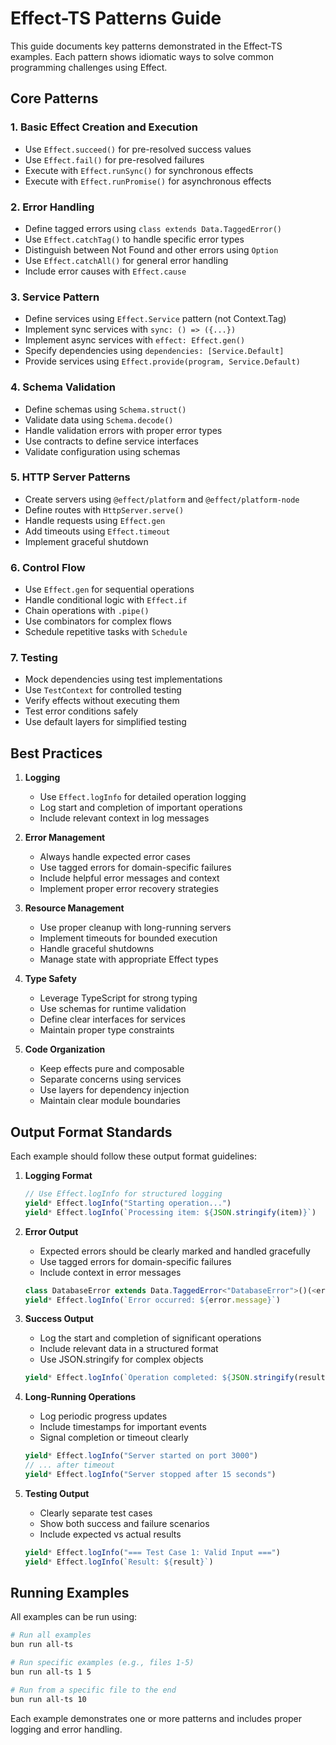 # Effect-TS Patterns Guide

This guide documents key patterns demonstrated in the Effect-TS examples. Each pattern shows idiomatic ways to solve common programming challenges using Effect.

## Core Patterns

### 1. Basic Effect Creation and Execution
- Use `Effect.succeed()` for pre-resolved success values
- Use `Effect.fail()` for pre-resolved failures
- Execute with `Effect.runSync()` for synchronous effects
- Execute with `Effect.runPromise()` for asynchronous effects

### 2. Error Handling
- Define tagged errors using `class extends Data.TaggedError()`
- Use `Effect.catchTag()` to handle specific error types
- Distinguish between Not Found and other errors using `Option`
- Use `Effect.catchAll()` for general error handling
- Include error causes with `Effect.cause`

### 3. Service Pattern
- Define services using `Effect.Service` pattern (not Context.Tag)
- Implement sync services with `sync: () => ({...})`
- Implement async services with `effect: Effect.gen()`
- Specify dependencies using `dependencies: [Service.Default]`
- Provide services using `Effect.provide(program, Service.Default)`

### 4. Schema Validation
- Define schemas using `Schema.struct()`
- Validate data using `Schema.decode()`
- Handle validation errors with proper error types
- Use contracts to define service interfaces
- Validate configuration using schemas

### 5. HTTP Server Patterns
- Create servers using `@effect/platform` and `@effect/platform-node`
- Define routes with `HttpServer.serve()`
- Handle requests using `Effect.gen`
- Add timeouts using `Effect.timeout`
- Implement graceful shutdown

### 6. Control Flow
- Use `Effect.gen` for sequential operations
- Handle conditional logic with `Effect.if`
- Chain operations with `.pipe()`
- Use combinators for complex flows
- Schedule repetitive tasks with `Schedule`

### 7. Testing
- Mock dependencies using test implementations
- Use `TestContext` for controlled testing
- Verify effects without executing them
- Test error conditions safely
- Use default layers for simplified testing

## Best Practices

1. **Logging**
   - Use `Effect.logInfo` for detailed operation logging
   - Log start and completion of important operations
   - Include relevant context in log messages

2. **Error Management**
   - Always handle expected error cases
   - Use tagged errors for domain-specific failures
   - Include helpful error messages and context
   - Implement proper error recovery strategies

3. **Resource Management**
   - Use proper cleanup with long-running servers
   - Implement timeouts for bounded execution
   - Handle graceful shutdowns
   - Manage state with appropriate Effect types

4. **Type Safety**
   - Leverage TypeScript for strong typing
   - Use schemas for runtime validation
   - Define clear interfaces for services
   - Maintain proper type constraints

5. **Code Organization**
   - Keep effects pure and composable
   - Separate concerns using services
   - Use layers for dependency injection
   - Maintain clear module boundaries

## Output Format Standards

Each example should follow these output format guidelines:

1. **Logging Format**
   ```typescript
   // Use Effect.logInfo for structured logging
   yield* Effect.logInfo("Starting operation...")
   yield* Effect.logInfo(`Processing item: ${JSON.stringify(item)}`)
   ```

2. **Error Output**
   - Expected errors should be clearly marked and handled gracefully
   - Use tagged errors for domain-specific failures
   - Include context in error messages
   ```typescript
   class DatabaseError extends Data.TaggedError<"DatabaseError">()(<error details>) {}
   yield* Effect.logInfo(`Error occurred: ${error.message}`)
   ```

3. **Success Output**
   - Log the start and completion of significant operations
   - Include relevant data in a structured format
   - Use JSON.stringify for complex objects
   ```typescript
   yield* Effect.logInfo(`Operation completed: ${JSON.stringify(result)}`)
   ```

4. **Long-Running Operations**
   - Log periodic progress updates
   - Include timestamps for important events
   - Signal completion or timeout clearly
   ```typescript
   yield* Effect.logInfo("Server started on port 3000")
   // ... after timeout
   yield* Effect.logInfo("Server stopped after 15 seconds")
   ```

5. **Testing Output**
   - Clearly separate test cases
   - Show both success and failure scenarios
   - Include expected vs actual results
   ```typescript
   yield* Effect.logInfo("=== Test Case 1: Valid Input ===")
   yield* Effect.logInfo(`Result: ${result}`)
   ```

## Running Examples

All examples can be run using:
```bash
# Run all examples
bun run all-ts

# Run specific examples (e.g., files 1-5)
bun run all-ts 1 5

# Run from a specific file to the end
bun run all-ts 10
```

Each example demonstrates one or more patterns and includes proper logging and error handling.
